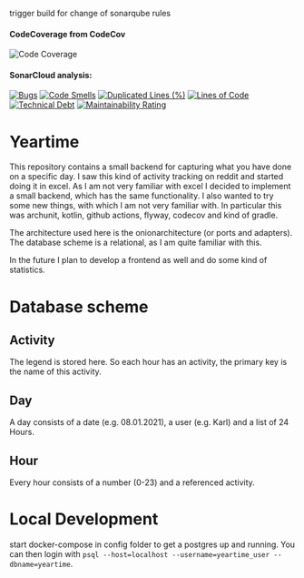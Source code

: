trigger build for change of sonarqube rules

#### CodeCoverage from CodeCov

![Code Coverage](https://codecov.io/gh/djetzen/yeartime/branch/main/graphs/badge.svg?branch=main)

#### SonarCloud analysis:

[![Bugs](https://sonarcloud.io/api/project_badges/measure?project=djetzen_yeartime&metric=bugs)](https://sonarcloud.io/dashboard?id=djetzen_yeartime)
[![Code Smells](https://sonarcloud.io/api/project_badges/measure?project=djetzen_yeartime&metric=code_smells)](https://sonarcloud.io/dashboard?id=djetzen_yeartime)
[![Duplicated Lines (%)](https://sonarcloud.io/api/project_badges/measure?project=djetzen_yeartime&metric=duplicated_lines_density)](https://sonarcloud.io/dashboard?id=djetzen_yeartime)
[![Lines of Code](https://sonarcloud.io/api/project_badges/measure?project=djetzen_yeartime&metric=ncloc)](https://sonarcloud.io/dashboard?id=djetzen_yeartime)
[![Technical Debt](https://sonarcloud.io/api/project_badges/measure?project=djetzen_yeartime&metric=sqale_index)](https://sonarcloud.io/dashboard?id=djetzen_yeartime)
[![Maintainability Rating](https://sonarcloud.io/api/project_badges/measure?project=djetzen_yeartime&metric=sqale_rating)](https://sonarcloud.io/dashboard?id=djetzen_yeartime)

# Yeartime

This repository contains a small backend for capturing what you have done on a specific day. I saw this kind of activity
tracking on reddit and started doing it in excel. As I am not very familiar with excel I decided to implement a small
backend, which has the same functionality. I also wanted to try some new things, with which I am not very familiar with.
In particular this was archunit, kotlin, github actions, flyway, codecov and kind of gradle.

The architecture used here is the onionarchitecture (or ports and adapters). The database scheme is a relational, as I
am quite familiar with this.

In the future I plan to develop a frontend as well and do some kind of statistics.

# Database scheme

## Activity

The legend is stored here. So each hour has an activity, the primary key is the name of this activity.

## Day

A day consists of a date (e.g. 08.01.2021), a user (e.g. Karl) and a list of 24 Hours.

## Hour

Every hour consists of a number (0-23) and a referenced activity.

# Local Development

start docker-compose in config folder to get a postgres up and running. You can then login
with  `psql --host=localhost --username=yeartime_user --dbname=yeartime`.

